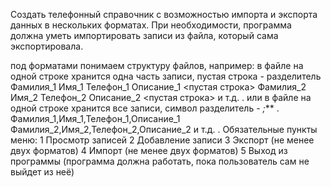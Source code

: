 
Создать телефонный справочник с возможностью импорта и экспорта данных в нескольких форматах. При необходимости, программа должна уметь импортировать записи из файла, который сама экспортировала.

под форматами понимаем структуру файлов, например:
в файле на одной строке хранится одна часть записи, пустая строка - разделитель
Фамилия_1
Имя_1
Телефон_1
Описание_1
<пустая строка>
Фамилия_2
Имя_2
Телефон_2
Описание_2
<пустая строка>
и т.д.
.
или в файле на одной строке хранится все записи, символ разделитель - *;***
.
Фамилия_1,Имя_1,Телефон_1,Описание_1
Фамилия_2,Имя_2,Телефон_2,Описание_2
и т.д.
.
Обязательные пункты меню:
1 Просмотр записей
2 Добавление записи
3 Экспорт (не менее двух форматов)
4 Импорт (не менее двух форматов)
5 Выход из программы (программа должна работать, пока пользователь сам не выйдет из неё)
